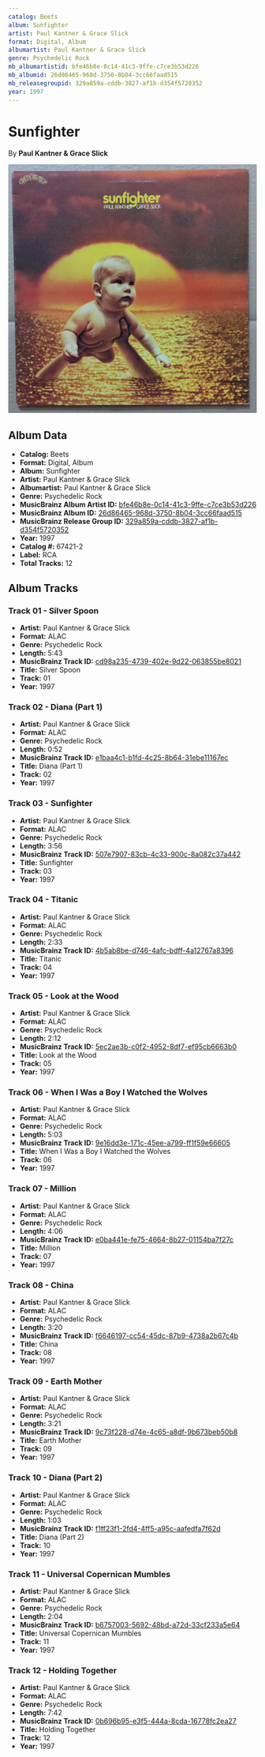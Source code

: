 ```yaml
---
catalog: Beets
album: Sunfighter
artist: Paul Kantner & Grace Slick
format: Digital, Album
albumartist: Paul Kantner & Grace Slick
genre: Psychedelic Rock
mb_albumartistid: bfe46b8e-0c14-41c3-9ffe-c7ce3b53d226
mb_albumid: 26d86465-968d-3750-8b04-3cc66faad515
mb_releasegroupid: 329a859a-cddb-3827-af1b-d354f5720352
year: 1997
---
```


# Sunfighter

By **Paul Kantner & Grace Slick**

![](../../assets/beetscovers/Paul_Kantner_and_Grace_Slick-Sunfighter.jpg)

## Album Data

- **Catalog:** Beets
- **Format:** Digital, Album
- **Album:** Sunfighter
- **Artist:** Paul Kantner & Grace Slick
- **Albumartist:** Paul Kantner & Grace Slick
- **Genre:** Psychedelic Rock
- **MusicBrainz Album Artist ID:** [bfe46b8e-0c14-41c3-9ffe-c7ce3b53d226](https://musicbrainz.org/artist/bfe46b8e-0c14-41c3-9ffe-c7ce3b53d226)
- **MusicBrainz Album ID:** [26d86465-968d-3750-8b04-3cc66faad515](https://musicbrainz.org/release/26d86465-968d-3750-8b04-3cc66faad515)
- **MusicBrainz Release Group ID:** [329a859a-cddb-3827-af1b-d354f5720352](https://musicbrainz.org/release-group/329a859a-cddb-3827-af1b-d354f5720352)
- **Year:** 1997
- **Catalog #:** 67421-2
- **Label:** RCA
- **Total Tracks:** 12

## Album Tracks

### Track 01 - Silver Spoon

- **Artist:** Paul Kantner & Grace Slick
- **Format:** ALAC
- **Genre:** Psychedelic Rock
- **Length:** 5:43
- **MusicBrainz Track ID:** [cd98a235-4739-402e-9d22-063855be8021](https://musicbrainz.org/recording/cd98a235-4739-402e-9d22-063855be8021)
- **Title:** Silver Spoon
- **Track:** 01
- **Year:** 1997

### Track 02 - Diana (Part 1)

- **Artist:** Paul Kantner & Grace Slick
- **Format:** ALAC
- **Genre:** Psychedelic Rock
- **Length:** 0:52
- **MusicBrainz Track ID:** [e1baa4c1-b1fd-4c25-8b64-31ebe11167ec](https://musicbrainz.org/recording/e1baa4c1-b1fd-4c25-8b64-31ebe11167ec)
- **Title:** Diana (Part 1)
- **Track:** 02
- **Year:** 1997

### Track 03 - Sunfighter

- **Artist:** Paul Kantner & Grace Slick
- **Format:** ALAC
- **Genre:** Psychedelic Rock
- **Length:** 3:56
- **MusicBrainz Track ID:** [507e7907-83cb-4c33-900c-8a082c37a442](https://musicbrainz.org/recording/507e7907-83cb-4c33-900c-8a082c37a442)
- **Title:** Sunfighter
- **Track:** 03
- **Year:** 1997

### Track 04 - Titanic

- **Artist:** Paul Kantner & Grace Slick
- **Format:** ALAC
- **Genre:** Psychedelic Rock
- **Length:** 2:33
- **MusicBrainz Track ID:** [4b5ab8be-d746-4afc-bdff-4a12767a8396](https://musicbrainz.org/recording/4b5ab8be-d746-4afc-bdff-4a12767a8396)
- **Title:** Titanic
- **Track:** 04
- **Year:** 1997

### Track 05 - Look at the Wood

- **Artist:** Paul Kantner & Grace Slick
- **Format:** ALAC
- **Genre:** Psychedelic Rock
- **Length:** 2:12
- **MusicBrainz Track ID:** [5ec2ae3b-c0f2-4952-8df7-ef95cb6663b0](https://musicbrainz.org/recording/5ec2ae3b-c0f2-4952-8df7-ef95cb6663b0)
- **Title:** Look at the Wood
- **Track:** 05
- **Year:** 1997

### Track 06 - When I Was a Boy I Watched the Wolves

- **Artist:** Paul Kantner & Grace Slick
- **Format:** ALAC
- **Genre:** Psychedelic Rock
- **Length:** 5:03
- **MusicBrainz Track ID:** [9e16dd3e-171c-45ee-a799-ff1f59e66605](https://musicbrainz.org/recording/9e16dd3e-171c-45ee-a799-ff1f59e66605)
- **Title:** When I Was a Boy I Watched the Wolves
- **Track:** 06
- **Year:** 1997

### Track 07 - Million

- **Artist:** Paul Kantner & Grace Slick
- **Format:** ALAC
- **Genre:** Psychedelic Rock
- **Length:** 4:06
- **MusicBrainz Track ID:** [e0ba441e-fe75-4664-8b27-01154ba7f27c](https://musicbrainz.org/recording/e0ba441e-fe75-4664-8b27-01154ba7f27c)
- **Title:** Million
- **Track:** 07
- **Year:** 1997

### Track 08 - China

- **Artist:** Paul Kantner & Grace Slick
- **Format:** ALAC
- **Genre:** Psychedelic Rock
- **Length:** 3:20
- **MusicBrainz Track ID:** [f6646197-cc54-45dc-87b9-4738a2b67c4b](https://musicbrainz.org/recording/f6646197-cc54-45dc-87b9-4738a2b67c4b)
- **Title:** China
- **Track:** 08
- **Year:** 1997

### Track 09 - Earth Mother

- **Artist:** Paul Kantner & Grace Slick
- **Format:** ALAC
- **Genre:** Psychedelic Rock
- **Length:** 3:21
- **MusicBrainz Track ID:** [9c73f228-d74e-4c65-a8df-9b673beb50b8](https://musicbrainz.org/recording/9c73f228-d74e-4c65-a8df-9b673beb50b8)
- **Title:** Earth Mother
- **Track:** 09
- **Year:** 1997

### Track 10 - Diana (Part 2)

- **Artist:** Paul Kantner & Grace Slick
- **Format:** ALAC
- **Genre:** Psychedelic Rock
- **Length:** 1:03
- **MusicBrainz Track ID:** [f1ff23f1-2fd4-4ff5-a95c-aafedfa7f62d](https://musicbrainz.org/recording/f1ff23f1-2fd4-4ff5-a95c-aafedfa7f62d)
- **Title:** Diana (Part 2)
- **Track:** 10
- **Year:** 1997

### Track 11 - Universal Copernican Mumbles

- **Artist:** Paul Kantner & Grace Slick
- **Format:** ALAC
- **Genre:** Psychedelic Rock
- **Length:** 2:04
- **MusicBrainz Track ID:** [b6757003-5692-48bd-a72d-33cf233a5e64](https://musicbrainz.org/recording/b6757003-5692-48bd-a72d-33cf233a5e64)
- **Title:** Universal Copernican Mumbles
- **Track:** 11
- **Year:** 1997

### Track 12 - Holding Together

- **Artist:** Paul Kantner & Grace Slick
- **Format:** ALAC
- **Genre:** Psychedelic Rock
- **Length:** 7:42
- **MusicBrainz Track ID:** [0b696b95-e3f5-444a-8cda-16778fc2ea27](https://musicbrainz.org/recording/0b696b95-e3f5-444a-8cda-16778fc2ea27)
- **Title:** Holding Together
- **Track:** 12
- **Year:** 1997

